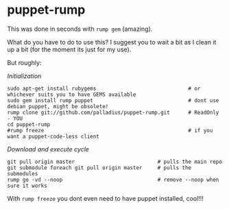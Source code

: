 puppet-rump
===========

This was done in seconds with `rump gem` (amazing).

What do you have to do to use this? I suggest you to wait a bit as I clean it 
up a bit (for the moment its just for my use).

But roughly:

*Initialization*

    sudo apt-get install rubygems                              # or whichever suits you to have GEMS available
    sudo gem install rump puppet                               # dont use debian puppet, might be obsolete!
    rump clone git://github.com/palladius/puppet-rump.git      # ReadOnly - YOU
    cd puppet-rump
    #rump freeze                                               # if you want a puppet-code-less client

*Download and execute cycle*

    git pull origin master                           # pulls the main repo
    git submodule foreach git pull origin master     # pulls the submodules
    rump go -vd --noop                               # remove --noop when sure it works

With `rump freeze` you dont even need to have puppet installed, cool!!!

